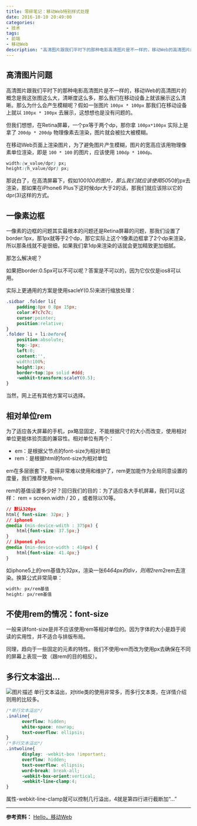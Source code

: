 ```yaml
---
title: 零碎笔记：移动Web特别样式处理
date: 2016-10-10 20:49:00
categories:
- 技术
tags:
- 前端
- 移动Web
description: "高清图片跟我们平时下的那种电影高清图片是不一样的，移动Web的高清图片的概念是我这张图这么大，清晰度这么多，那么我们在移动设备上就该展示这么清晰。那么为什么会产生模糊呢？假如一张图片 `100px * 100px` 那我们在移动设备上就以 `100px * 100px` 去展示，这想想也是没有问题的。"
---
```


## 高清图片问题

高清图片跟我们平时下的那种电影高清图片是不一样的，移动Web的高清图片的概念是我这张图这么大，清晰度这么多，那么我们在移动设备上就该展示这么清晰。那么为什么会产生模糊呢？假如一张图片 `100px * 100px` 那我们在移动设备上就以 `100px * 100px` 去展示，这想想也是没有问题的。
<!-- more -->
但我们想想，在Retina屏幕，一个px等于两个dp，那你拿 `100px*100px` 实际上是拿了 `200dp * 200dp` 物理像素去渲染，图片就会被拉大被模糊。

在移动Web页面上渲染图片，为了避免图片产生模糊，图片的宽高应该用物理像素单位渲染，即是 `100 * 100` 的图片，应该使用 `100dp * 100dp。`

```css
width:(w_value/dpr) px;
height:(h_value/dpr) px;
```

那说白了，在高清屏幕下，假如100*100的图片，那么我们就应该使用50*50的px去渲染，那如果在iPhone6 Plus下这时候dpr大于2的话，那我们就应该除以它的dpr(3)这样的方式。

## 一像素边框

一像素的边框的问题其实最根本的问题还是Retina屏幕的问题，那我们设置了border:1px，那1px就等于2个dp，那它实际上这个1像素边框拿了2个dp来渲染，所以那条线就不是很细，如果我们拿1dp来渲染的话就会更加精致更加细腻。

那怎么解决呢？

如果把border:0.5px可以不可以呢？答案是不可以的，因为它仅仅是ios8可以用。

实际上更通用的方案是使用sacleY(0.5)来进行缩放处理：

```css
.sidbar .folder li{
    padding:8px 0 8px 15px;
    color:#7c7c7c;
    cursor:pointer;
    position:relative;
}
.folder li + li:before{
    position:absolute;
    top:-1px;
    left:0;
    content:'',
    width:100%;
    height:1px;
    border-top:1px solid #ddd;
    -webkit-transform:scaleY(0.5);
}
```
当然，网上还有其他方案可以选择。

## 相对单位rem

为了适应各大屏幕的手机，px略显固定，不能根据尺寸的大小而改变，使用相对单位更能体验页面的兼容性。相对单位有两个：

+ em：是根据父节点的font-size为相对单位
+ rem：是根据html的font-size为相对单位

em在多层嵌套下，变得非常难以使用和维护了，rem更加能作为全局同意设置的度量，我们推荐使用rem。

rem的基值设置多少好？回归我们的目的：为了适应各大手机屏幕，我们可以这样： rem = screen.width / 20 ，或者除以10等。

```css
// 默认320px
html{ font-size: 32px; }
// iphone6
@media (min-device-wdith : 375px) {
    html{font-size: 37.5px;}
}
// ihpone6 plus
@media (min-device-width : 414px) {
    html{font-size: 41.4px;}
}
```

如iphone5上的rem基值为32px，渲染一张64*64px的div，则用2rem*2rem去渲染。换算公式非常简单：
```css
width: px/rem基值
height: px/rem基值
```

## 不使用rem的情况：font-size

一般来讲font-size是并不应该使用rem等相对单位的。因为字体的大小是趋于阅读的实用性，并不适合与排版布局。

同理，趋向于一些固定的元素的特性。我们不使用rem而改为使用px去确保在不同的屏幕上表现一致（跟rem的目的相反）。

## 多行文本溢出…

![图片描述][2]
单行文本溢出，对title类的使用非常多，而多行文本类，在详情介绍则用的比较多。

```css
/*单行文本溢出*/
.inaline{
      overflow: hidden;
      white-space: nowrap;
      text-overflow: ellipsis;
}
/*多行文本溢出*/
.intwoline{
      display: -webkit-box !important;
      overflow: hidden;
      text-overflow: ellipsis;
      word-break: break-all;
      -webkit-box-orient:vertical;
      -webkit-line-clamp:4;
}
```

属性-webkit-line-clamp就可以控制几行溢出，4就是第四行进行截断加“…”

***********
**参考资料：** 
[Hello，移动Web](//www.imooc.com/learn/494)


  [1]: /img/bVD3ef
  [2]: http://img.mukewang.com/57fa57ac000171eb02870090.jpg

